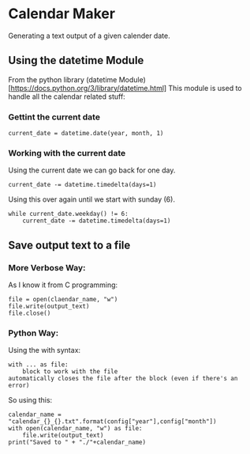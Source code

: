 # Calendar Maker
Generating a text output of a given calender date.

## Using the datetime Module
From the python library
(datetime Module)[https://docs.python.org/3/library/datetime.html]
This module is used to handle all the calendar related stuff:
### Gettint the current date
```
current_date = datetime.date(year, month, 1)
```
### Working with the current date
Using the current date we can go back for one day.
```
current_date -= datetime.timedelta(days=1)
```
Using this over again until we start with sunday (6).
```
while current_date.weekday() != 6:
    current_date -= datetime.timedelta(days=1)
```
## Save output text to a file
### More Verbose Way:
As I know it from C programming:
```
file = open(claendar_name, "w")
file.write(output_text)
file.close()
```
### Python Way:
Using the with syntax:
```
with ... as file:
    block to work with the file
automatically closes the file after the block (even if there's an error)
```
So using this:
```
calendar_name = "calendar_{}_{}.txt".format(config["year"],config["month"])
with open(calendar_name, "w") as file:
    file.write(output_text)
print("Saved to " + "./"+calendar_name)
```
